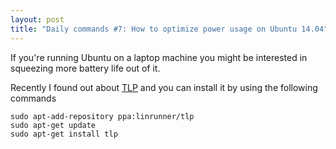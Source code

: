 ```yaml
---
layout: post
title: "Daily commands #7: How to optimize power usage on Ubuntu 14.04"
---
```


If you're running Ubuntu on a laptop machine you might be interested in squeezing more battery life out of it.

Recently I found out about [TLP](http://linrunner.de/en/tlp/docs/tlp-linux-advanced-power-management.html) and you can install it by using the following commands

```
sudo apt-add-repository ppa:linrunner/tlp
sudo apt-get update
sudo apt-get install tlp
```

